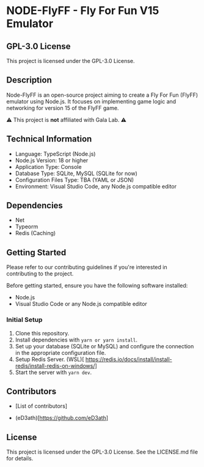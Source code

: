 # NODE-FlyFF - Fly For Fun V15 Emulator

## GPL-3.0 License
This project is licensed under the GPL-3.0 License.

## Description
Node-FlyFF is an open-source project aiming to create a Fly For Fun (FlyFF) emulator using Node.js. It focuses on implementing game logic and networking for version 15 of the FlyFF game.

⚠️ This project is **not** affiliated with Gala Lab. ⚠️

## Technical Information
- Language: TypeScript (Node.js)
- Node.js Version: 18 or higher
- Application Type: Console
- Database Type: SQLite, MySQL (SQLite for now)
- Configuration Files Type: TBA (YAML or JSON)
- Environment: Visual Studio Code, any Node.js compatible editor

## Dependencies
- Net
- Typeorm
- Redis (Caching)

## Getting Started
Please refer to our contributing guidelines if you're interested in contributing to the project.

Before getting started, ensure you have the following software installed:
- Node.js
- Visual Studio Code or any Node.js compatible editor

### Initial Setup
1. Clone this repository.
2. Install dependencies with `yarn or yarn install`.
3. Set up your database (SQLite or MySQL) and configure the connection in the appropriate configuration file.
4. Setup Redis Server. (WSL)[
https://redis.io/docs/install/install-redis/install-redis-on-windows/]
5. Start the server with `yarn dev`.

## Contributors
- [List of contributors]
 * (eD3ath)[https://github.com/eD3ath]

## License
This project is licensed under the GPL-3.0 License. See the LICENSE.md file for details.
